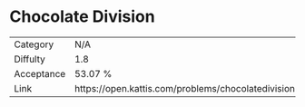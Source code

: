 # Chocolate Division

<table>
    <tr>
        <td>Category</td>
        <td>N/A</td>
    </tr>
    <tr>
        <td>Diffulty</td>
        <td>1.8</td>
    </tr>
    <tr>
        <td>Acceptance</td>
        <td>53.07 %</td>
    </tr>
    <tr>
        <td>Link</td>
        <td>https://open.kattis.com/problems/chocolatedivision</td>
    </tr>
</table>